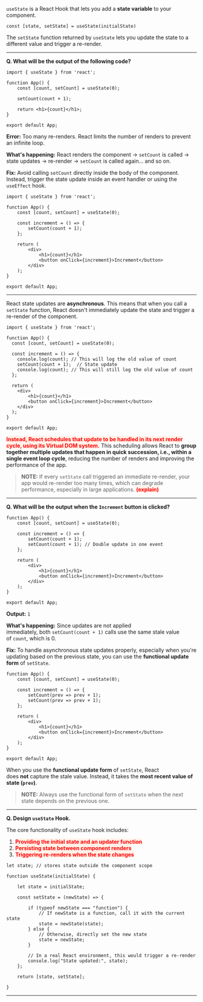 
`useState` is a React Hook that lets you add a **state variable** to your component.

```
const [state, setState] = useState(initialState)
```

The `setState` function returned by `useState` lets you update the state to a different value and trigger a re-render.

---

**Q. What will be the output of the following code?**

```
import { useState } from 'react';

function App() {
	const [count, setCount] = useState(0);
	
	setCount(count + 1);
	
	return <h1>{count}</h1>;
}

export default App;
```

**Error:** Too many re-renders. React limits the number of renders to prevent an infinite loop.

**What's happening:** React renders the component → `setCount` is called → state updates → re-render → `setCount` is called again... and so on.

**Fix:** Avoid calling `setCount` directly inside the body of the component. Instead, trigger the state update inside an event handler or using the `useEffect` hook.

```
import { useState } from 'react';

function App() {
	const [count, setCount] = useState(0);

	const increment = () => {
		setCount(count + 1);
	};
	
	return (
		<div>
			<h1>{count}</h1>
		    <button onClick={increment}>Increment</button>
	    </div>
    );
}

export default App;
```

---

React state updates are **asynchronous**. This means that when you call a `setState` function, React doesn't immediately update the state and trigger a re-render of the component.

```
import { useState } from 'react';

function App() {
  const [count, setCount] = useState(0);

  const increment = () => {
    console.log(count); // This will log the old value of count
    setCount(count + 1);  // State update
    console.log(count); // This will still log the old value of count
  };

  return (
	<div>
		<h1>{count}</h1>
	    <button onClick={increment}>Increment</button>
	</div>
  );
}

export default App;
```

<strong><span style="color:red; background: #FFF1E8">Instead, React schedules that update to be handled in its next render cycle, using its Virtual DOM system.</span></strong> This scheduling allows React to **group together multiple updates that happen in quick succession, i.e., within a single event loop cycle**, reducing the number of renders and improving the performance of the app.

> **NOTE:** If every `setState` call triggered an immediate re-render, your app would re-render too many times, which can degrade performance, especially in large applications. <strong><span style="color:red; background: #FFF1E8">(explain)</span></strong>

---

**Q. What will be the output when the `Increment` button is clicked?**

```
function App() {
	const [count, setCount] = useState(0);

	const increment = () => {
		setCount(count + 1);
		setCount(count + 1); // Double update in one event
	};

	return (
		<div>
			<h1>{count}</h1>
			<button onClick={increment}>Increment</button>
		</div>
	);
}

export default App;
```

**Output:** `1`

**What's happening:** Since updates are not applied immediately, both `setCount(count + 1)` calls use the same stale value of `count`, which is 0.

**Fix:** To handle asynchronous state updates properly, especially when you're updating based on the previous state, you can use the **functional update form** of `setState`.

```
function App() {
	const [count, setCount] = useState(0);

	const increment = () => {
		setCount(prev => prev + 1);
		setCount(prev => prev + 1);
	};

	return (
		<div>
			<h1>{count}</h1>
			<button onClick={increment}>Increment</button>
		</div>
	);
}

export default App;
```

When you use the **functional update form** of `setState`, React does **not** capture the stale value. Instead, it takes the **most recent value of state (`prev`)**.

> **NOTE:** Always use the functional form of `setState` when the next state depends on the previous one.

--- 

**Q. Design `useState` Hook.** 

The core functionality of `useState` hook includes: 
1. <strong><span style="color:red; background: #FFF1E8">Providing the initial state and an updater function</span></strong>
2. <strong><span style="color:red; background: #FFF1E8">Persisting state between component renders</span></strong>
3. <strong><span style="color:red; background: #FFF1E8">Triggering re-renders when the state changes</span></strong>

```
let state; // stores state outside the component scope

function useState(initialState) {

	let state = initialState;
  
	const setState = (newState) => {
	
		if (typeof newState === "function") {
			// If newState is a function, call it with the current state
			state = newState(state);
		} else {
			// Otherwise, directly set the new state
			state = newState;
		}
		
		// In a real React environment, this would trigger a re-render
		console.log("State updated:", state);
	};

	return [state, setState];

}
```

---


